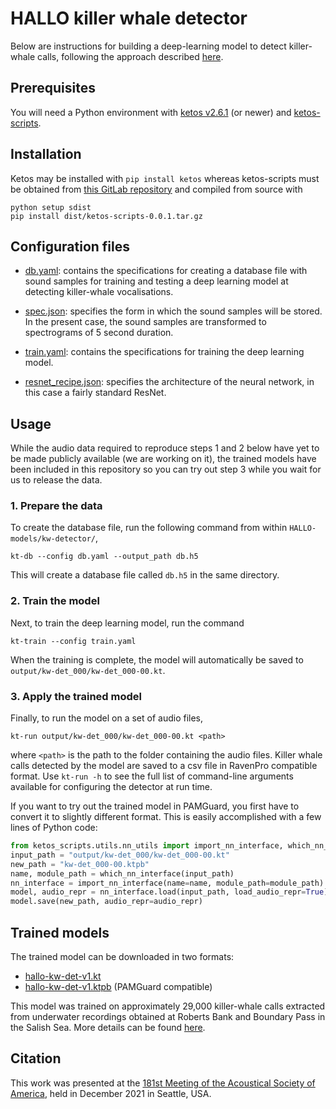 # HALLO killer whale detector

Below are instructions for building a deep-learning model to detect killer-whale calls, following 
the approach described [here](https://docs.google.com/presentation/d/1tWNy7S9j0jy5c0QOkN5mHTWEaUloKU8XcVNlq5qmuFU/edit?usp=sharing).


## Prerequisites

You will need a Python environment with [ketos v2.6.1](https://docs.meridian.cs.dal.ca/ketos/) 
(or newer) and [ketos-scripts](https://gitlab.meridian.cs.dal.ca/public_projects/ketos_scripts).


## Installation

Ketos may be installed with `pip install ketos` whereas ketos-scripts must be 
obtained from [this GitLab repository](https://gitlab.meridian.cs.dal.ca/public_projects/ketos_scripts) 
and compiled from source with 
```
python setup sdist
pip install dist/ketos-scripts-0.0.1.tar.gz 
```


## Configuration files

* [db.yaml](db.yaml): contains the specifications for creating a 
database file with sound samples for training and testing a deep learning 
model at detecting killer-whale vocalisations. 

 * [spec.json](spec.json): specifies the form in which the sound 
samples will be stored. In the present case, the sound samples are 
transformed to spectrograms of 5 second duration. 

 * [train.yaml](train.yaml): contains the specifications for training 
the deep learning model. 

 * [resnet_recipe.json](resnet_recipe.json): specifies the architecture 
of the neural network, in this case a fairly standard ResNet.


## Usage

While the audio data required to reproduce steps 1 and 2 below have yet to be 
made publicly available (we are working on it), the trained models have been included 
in this repository so you can try out step 3 while you wait for us to release the data.


### 1. Prepare the data
To create the database file, run the following command from within `HALLO-models/kw-detector/`,
```
kt-db --config db.yaml --output_path db.h5
```
This will create a database file called `db.h5` in the same directory.

### 2. Train the model
Next, to train the deep learning model, run the command
```
kt-train --config train.yaml
```
When the training is complete, the model will automatically be saved to `output/kw-det_000/kw-det_000-00.kt`.

### 3. Apply the trained model
Finally, to run the model on a set of audio files,
```
kt-run output/kw-det_000/kw-det_000-00.kt <path>
```
where `<path>` is the path to the folder containing the audio files. 
Killer whale calls detected by the model are saved to a csv file 
in RavenPro compatible format.
Use `kt-run -h` to see the full list of command-line arguments available 
for configuring the detector at run time. 

If you want to try out the trained model in PAMGuard, you first have to convert it 
to slightly different format. This is easily accomplished with a few lines of Python code:
```python
from ketos_scripts.utils.nn_utils import import_nn_interface, which_nn_interface
input_path = "output/kw-det_000/kw-det_000-00.kt"
new_path = "kw-det_000-00.ktpb"
name, module_path = which_nn_interface(input_path)
nn_interface = import_nn_interface(name=name, module_path=module_path)
model, audio_repr = nn_interface.load(input_path, load_audio_repr=True)
model.save(new_path, audio_repr=audio_repr)
```


## Trained models

The trained model can be downloaded in two formats:

 * [hallo-kw-det-v1.kt](hallo-kw-det-v1.kt)
 * [hallo-kw-det-v1.ktpb](hallo-kw-det-v1.ktpb) (PAMGuard compatible)

This model was trained on approximately 29,000 killer-whale calls extracted from 
underwater recordings obtained at Roberts Bank and Boundary Pass in the Salish Sea. 
More details can be found 
[here](https://docs.google.com/presentation/d/1tWNy7S9j0jy5c0QOkN5mHTWEaUloKU8XcVNlq5qmuFU/edit?usp=sharing).


## Citation

This work was presented at the [181st Meeting of the Acoustical Society of America](https://asa.scitation.org/doi/abs/10.1121/10.0008312), held in December 2021 in Seattle, USA.






